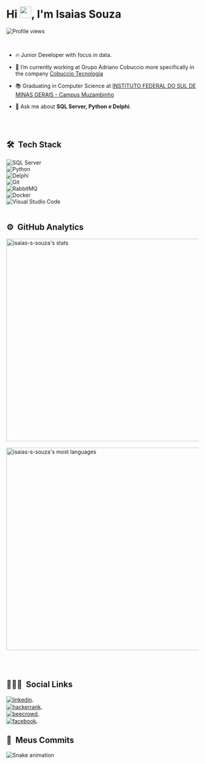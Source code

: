 <h1 align="left">Hi <img src="https://raw.githubusercontent.com/kaueMarques/kaueMarques/master/hi.gif" width="30px">, I'm Isaias Souza</h1>
<p align="left"> <img src="https://komarev.com/ghpvc/?username=isaias-s-souza&color=yellow" alt="Profile views" /> </p>
<br>

- 🔥 Junior Developer with focus in data.

- 🔭 I’m currently working at Grupo Adriano Cobuccio more specifically in the company [Cobuccio Tecnologia](https://grupoadrianocobuccio.com.br/empresas-do-grupo/cobuccio-tecnologia.html)

- 📚 Graduating in Computer Science at [INSTITUTO FEDERAL DO SUL DE MINAS GERAIS - Campus Muzambinho](https://www.muz.ifsuldeminas.edu.br/)

- 💬 Ask me about **SQL Server, Python e Delphi**.

<br><br>

## 🛠 &nbsp;Tech Stack

![SQL Server](https://img.shields.io/badge/Microsoft_SQL_Server-05122A?style=flat&logo=microsoft-sql-server)&nbsp;
<br>
![Python](https://img.shields.io/badge/-Python-05122A?style=flat&logo=python)&nbsp;
<br>
![Delphi](https://img.shields.io/badge/-Delphi-05122A?style=flat&logo=delphi)&nbsp;
<br>
![Git](https://img.shields.io/badge/-Git-05122A?style=flat&logo=git)&nbsp;
<br>
![RabbitMQ](https://img.shields.io/badge/-RabbitMQ-05122A?style=flat&logo=rabbitmq)&nbsp;
<br>
![Docker](https://img.shields.io/badge/-Docker-05122A?style=flat&logo=docker)&nbsp;
<br>
![Visual Studio Code](https://img.shields.io/badge/-Visual%20Studio%20Code-05122A?style=flat&logo=visual-studio-code&logoColor=007ACC)&nbsp;
<br><br>

## ⚙️ &nbsp;GitHub Analytics

<p align="left">
<img width="530em" src="https://github-readme-stats.vercel.app/api?username=isaias-s-souza&show_icons=true&theme=vision-friendly-dark" alt="isaias-s-souza's stats"/>&nbsp;
<br>
<img width="530em" src="https://github-readme-stats.vercel.app/api/top-langs/?username=isaias-s-souza&layout=compact&theme=vision-friendly-dark" alt="isaias-s-souza's most languages"/>
</p>
<br><br>

## 👨🏽‍🦲 &nbsp;Social Links

<p align="left">
<a href="https://www.linkedin.com/in/isaias-s-souza/" target="_blank">
  <img align="center" src="https://img.shields.io/badge/-Linkedin-05122A?style=flat&logo=linkedin" alt="linkedin"/>&nbsp;
</a>
<br>
<a href="https://www.hackerrank.com/isaiasssouza99" target="_blank">
  <img align="center" src="https://img.shields.io/badge/-HackerRank-05122A?style=flat&logo=hackerrank" alt="hackerrank"/>&nbsp;
</a>
<br>
<a href="https://www.beecrowd.com.br/judge/pt/profile/146654" target="_blank">
  <img align="center" src="https://img.shields.io/badge/-Beecrowd-05122A?style=flat&logo=beecrowd" alt="beecrowd"/>&nbsp;
</a>
<br>
<a href="https://www.facebook.com/isaias.santos.dsouza/" target="_blank">
  <img align="center" src="https://img.shields.io/badge/-Facebook-05122A?style=flat&logo=facebook" alt="facebook"/>&nbsp;
</a>
</p>

## 🐍 &nbsp;Meus Commits
![Snake animation](https://github.com/isaias-s-souza/isaias-s-souza/blob/output/github-contribution-grid-snake.svg)

<!--
**isaias-s-souza/isaias-s-souza** is a ✨ _special_ ✨ repository because its `README.md` (this file) appears on your GitHub profile.

Here are some ideas to get you started:

- 🔭 I’m currently working on ...
- 🌱 I’m currently learning ...
- 👯 I’m looking to collaborate on ...
- 🤔 I’m looking for help with ...
- 💬 Ask me about ...
- 📫 How to reach me: ...
- 😄 Pronouns: ...
- ⚡ Fun fact: ...
- 
-->
